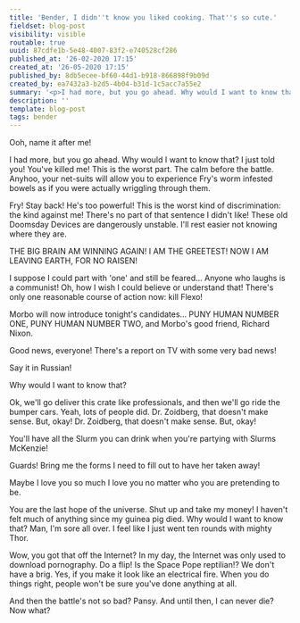 ```yaml
---
title: 'Bender, I didn''t know you liked cooking. That''s so cute.'
fieldset: blog-post
visibility: visible
routable: true
uuid: 87cdfe1b-5e48-4007-83f2-e740528cf286
published_at: '26-02-2020 17:15'
created_at: '26-05-2020 17:15'
published_by: 8db5ecee-bf60-44d1-b918-866898f9b09d
created_by: ea7432a3-b2d5-4b04-b31d-1c5acc7a55e2
summary: '<p>I had more, but you go ahead. Why would I want to know that? I just told you! You''ve killed me! This is the worst part. The calm before the battle. Anyhoo, your net-suits will allow you to experience Fry''s worm infested bowels as if you were actually wriggling through them.</p><p>Fry! Stay back! He''s too powerful! This is the worst kind of discrimination: the kind against me! There''s no part of that sentence I didn''t like! These old Doomsday Devices are dangerously unstable. I''ll rest easier not knowing where they are.</p>'
description: ''
template: blog-post
tags: bender
---
```

<p>Ooh, name it after me!</p><p>I had more, but you go ahead. Why would I want to know that? I just told you! You've killed me! This is the worst part. The calm before the battle. Anyhoo, your net-suits will allow you to experience Fry's worm infested bowels as if you were actually wriggling through them.</p><p>Fry! Stay back! He's too powerful! This is the worst kind of discrimination: the kind against me! There's no part of that sentence I didn't like! These old Doomsday Devices are dangerously unstable. I'll rest easier not knowing where they are.</p><p>THE BIG BRAIN AM WINNING AGAIN! I AM THE GREETEST! NOW I AM LEAVING EARTH, FOR NO RAISEN!</p><p>I suppose I could part with 'one' and still be feared… Anyone who laughs is a communist! Oh, how I wish I could believe or understand that! There's only one reasonable course of action now: kill Flexo!</p><p>Morbo will now introduce tonight's candidates… PUNY HUMAN NUMBER ONE, PUNY HUMAN NUMBER TWO, and Morbo's good friend, Richard Nixon.</p><p>Good news, everyone! There's a report on TV with some very bad news!</p><p>Say it in Russian!</p><p>Why would I want to know that?</p><p>Ok, we'll go deliver this crate like professionals, and then we'll go ride the bumper cars. Yeah, lots of people did. Dr. Zoidberg, that doesn't make sense. But, okay! Dr. Zoidberg, that doesn't make sense. But, okay!</p><p><span style="background-color: rgba(255,255,255,var(--bg-opacity)); color: rgba(22,23,26,var(--text-opacity)); font-size: var(--font-size);">You'll have all the Slurm you can drink when you're partying with Slurms McKenzie!</span><br></p><p>Guards! Bring me the forms I need to fill out to have her taken away!</p><p>Maybe I love you so much I love you no matter who you are pretending to be.</p><p>You are the last hope of the universe. Shut up and take my money! I haven't felt much of anything since my guinea pig died. Why would I want to know that? Man, I'm sore all over. I feel like I just went ten rounds with mighty Thor.</p><p>Wow, you got that off the Internet? In my day, the Internet was only used to download pornography. Do a flip! Is the Space Pope reptilian!? We don't have a brig. Yes, if you make it look like an electrical fire. When you do things right, people won't be sure you've done anything at all.</p><p>And then the battle's not so bad? Pansy. And until then, I can never die? Now what?<br></p>